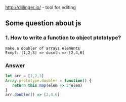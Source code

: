 http://dillinger.io/ - tool for editing

## Some question about js

### 1. How to write a function to object ptototype?
 ```
 make a doubler of arrays elements
 Exmpl: [1,2,3] => dosmth => [2,4,6]
 ```
 ### Answer
 ```javascript
 let arr = [1,2,3]
 Array.prototype.doubler = function() {
    return this.map(elem => 2*elem)
}
arr.doubler() => [2,4,6]
